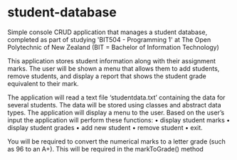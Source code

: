 # student-database
Simple console CRUD application that manages a student database, completed as part of studying 'BIT504 - Programming 1' at The Open Polytechnic of New Zealand (BIT = Bachelor of Information Technology)

This application stores student information along with their 
assignment marks. The user will be shown a menu that allows them to add 
students, remove students, and display a report that shows the student grade 
equivalent to their mark.

The application will read a text file ‘studentdata.txt’ containing the data for several 
students. The data will be stored using classes and abstract data types.
The application will display a menu to the user. Based on the user’s input the 
application will perform these functions:
• display student marks
• display student grades
• add new student
• remove student
• exit.

You will be required to convert the numerical marks to a letter grade (such as 96 to 
an A+). This will be required in the markToGrade() method
